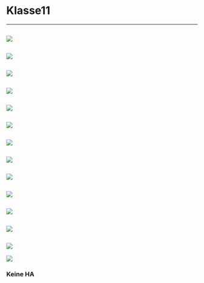 # Klasse11


---
![](Klasse11/original.png)
---
![](Klasse11/patcher.png)
---
![](Klasse11/patcher_inside.png)
---
![](Klasse11/more_inlet.png)
---
![](Klasse11/more_inlet_inside.png)
---
![](Klasse11/send.png)
---
![](Klasse11/send_inside.png)
---
![](Klasse11/patcher_menu.png)
---
![](Klasse11/use_template.png)
---
![](Klasse11/template.png)
---
![](Klasse11/same_folder.png)
---
![](Klasse11/sharp.png)
---
![](Klasse11/use_sharp.png)
---
![](Klasse11/bpatcher.png)
### Keine HA
